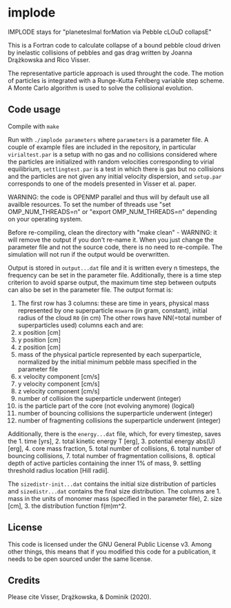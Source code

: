 # implode
IMPLODE stays for "planetesImal forMation via Pebble cLOuD collapsE"

This is a Fortran code to calculate collapse of a bound pebble cloud driven by inelastic collisions of pebbles and gas drag written by Joanna Drążkowska and Rico Visser.

The representative particle approach is used throught the code. The motion of particles is integrated with a Runge-Kutta Fehlberg variable step scheme. A Monte Carlo algorithm is used to solve the collisional evolution.

## Code usage

Compile with `make`

Run with `./implode parameters`
where `parameters` is a parameter file. A couple of example files are included in the repository, in particular `virialtest.par` is a setup with no gas and no collisions considered where the particles are initialized with random velocities corresponding to virial equilibrium, `settlingtest.par` is a test in which there is gas but no collisions and the particles are not given any initial velocity dispersion, and `setup.par` corresponds to one of the models presented in Visser et al. paper.

WARNING: the code is OPENMP parallel and thus will by default use all availble resources. To set the number of threads use "set OMP_NUM_THREADS=n" or "export OMP_NUM_THREADS=n" depending on your operating system.

Before re-compiling, clean the directory with "make clean" - WARNING: it will remove the output if you don't re-name it. When you just change the parameter file and not the source code, there is no need to re-compile. The simulation will not run if the output would be overwritten.

Output is stored in `output...dat` file and it is written every n timesteps, the frequency can be set in the parameter file. Additionally, there is a time step criterion to avoid sparse output, the maximum time step between outputs can also be set in the parameter file. The output format is:
1. The first row has 3 columns: these are time in years, physical mass represented by one superparticle `mswarm` (in gram, constant), initial radius of the cloud `R0` (in cm)
The other rows have NN(=total number of superparticles used) columns each and are:
2. x position [cm]
3. y position [cm]
4. z position [cm]
5. mass of the physical particle represented by each superparticle, normalized by the initial minimum pebble mass specified in the parameter file
6. x velocity component [cm/s]
7. y velocity component [cm/s]
8. z velocity component [cm/s]
9. number of collision the superparticle underwent (integer)
10. is the particle part of the core (not evolving anymore) (logical)
11. number of bouncing collisions the superparticle underwent (integer)
12. number of fragmenting collisions the superparticle underwent (integer)

Additionally, there is the `energy...dat` file, which, for every timestep, saves the 1. time [yrs], 2. total kinetic energy T [erg], 3. potential energy abs(U) [erg], 4. core mass fraction, 5. total number of collisions, 6. total number of bouncing collisions, 7. total number of fragmentation collisions, 8. optical depth of active particles containing the inner 1% of mass, 9. settling threshold radius location [Hill radii]. 

The `sizedistr-init...dat` contains the initial size distribution of particles and `sizedistr...dat` contains the final size distribution. The columns are 1. mass in the units of monomer mass (specified in the parameter file), 2. size [cm], 3. the distribution function f(m)m^2.

## License

This code is licensed under the GNU General Public License v3. Among other things, this means that if you modified this code for a publication, it needs to be open sourced under the same license.

## Credits

Please cite Visser, Drążkowska, & Dominik (2020).
